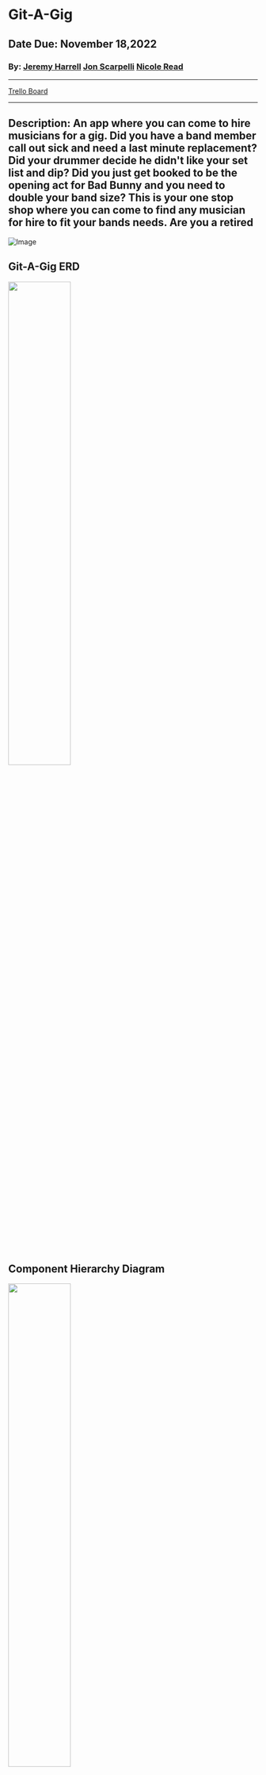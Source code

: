# Git-A-Gig
## Date Due: November 18,2022

### By: [Jeremy Harrell](https://www.linkedin.com/in/jeremy-harrell-softwareengineer/)       [Jon Scarpelli](https://www.linkedin.com/in/jon-scarpelli/)    [Nicole Read](https://www.linkedin.com/in/nicole-read22/)

***
[Trello Board](https://trello.com/invite/b/gZaHXww6/ATTI32ff4fa0ffa2fd95c4ae6a8269b34d00026D7D25/git-a-gig-pern-app)
***
## Description: An app where you can come to hire musicians for a gig. Did you have a band member call out sick and need a last minute replacement? Did your drummer decide he didn't like your set list and dip? Did you just get booked to be the opening act for Bad Bunny and you need to double your band size? This is your one stop shop where you can come to find any musician for hire to fit your bands needs. Are you a retired


![Image](https://user-images.githubusercontent.com/107156341/200996430-aaaacaa7-64b2-47b2-af03-155a113e2284.png)

## Git-A-Gig ERD 
<img src="https://user-images.githubusercontent.com/107156341/200999247-82fd6c16-5fae-45b0-8df1-d686fa572186.png" width=50% height=50%>

## Component Hierarchy Diagram
<img src="https://user-images.githubusercontent.com/107156341/200997726-2cfe02f4-ebac-4356-b666-22efd7030b3d.png" width=50% height=50%>

## Technologies Used
[Github](https://github.com/)
[Trello](trello.com)
